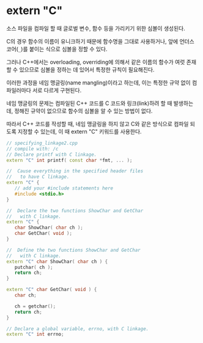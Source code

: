 # extern "C"

소스 파일을 컴파일 할 때 글로벌 변수, 함수 등을 가리키기 위한 심볼이 생성된다.

C의 경우 함수의 이름이 유니크하기 때문에 함수명을 그대로 사용하거나, 앞에 언더스코어(`_`)를 붙이는 식으로 심볼을 정할 수 있다.

그러나 C++에서는 overloading, overriding에 의해서 같은 이름의 함수가 여럿 존재할 수 있으므로 심볼을 정하는 데 있어서 특정한 규칙이 필요해진다.

이러한 과정을 네임 맹글링(name mangling)이라고 하는데, 이는 특정한 규약 없이 컴파일러마다 서로 다르게 구현된다.

네임 맹글링의 문제는 컴파일된 C++ 코드를 C 코드와 링크(link)하려 할 때 발생하는데, 정해진 규약이 없으므로 함수의 심볼을 알 수 있는 방법이 없다.

따라서 C++ 코드를 작성할 때, 네임 맹글링을 하지 않고 C와 같은 방식으로 컴파일 되도록 지정할 수 있는데, 이 때 extern "C" 키워드를 사용한다.

```c++
// specifying_linkage2.cpp  
// compile with: /c  
// Declare printf with C linkage.  
extern "C" int printf( const char *fmt, ... );  

//  Cause everything in the specified header files  
//   to have C linkage.  
extern "C" {  
   // add your #include statements here  
   #include <stdio.h>  
}  

//  Declare the two functions ShowChar and GetChar  
//   with C linkage.  
extern "C" {  
   char ShowChar( char ch );  
   char GetChar( void );  
}  

//  Define the two functions ShowChar and GetChar  
//   with C linkage.  
extern "C" char ShowChar( char ch ) {  
   putchar( ch );  
   return ch;  
}  

extern "C" char GetChar( void ) {  
   char ch;  

   ch = getchar();  
   return ch;  
}  

// Declare a global variable, errno, with C linkage.  
extern "C" int errno;
```
